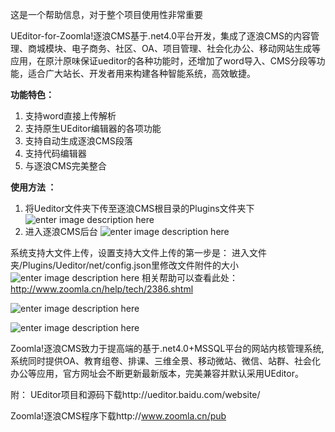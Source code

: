 这是一个帮助信息，对于整个项目使用性非常重要

UEditor-for-Zoomla!逐浪CMS基于.net4.0平台开发，集成了逐浪CMS的内容管理、商城模块、电子商务、社区、OA、项目管理、社会化办公、移动网站生成等应用，在原汁原味保证ueditor的各种功能时，还增加了word导入、CMS分段等功能，适合广大站长、开发者用来构建各种智能系统，高效敏捷。

**功能特色：**

 1. 支持word直接上传解析
 2. 支持原生UEditor编辑器的各项功能
 3. 支持自动生成逐浪CMS段落
 4. 支持代码编辑器
 5. 与逐浪CMS完美整合


**使用方法 ：**
 1. 将Ueditor文件夹下传至逐浪CMS根目录的Plugins文件夹下
 ![enter image description here](http://club.zoomla.cn/UploadFiles/Image/20150330/6356333767536507065429303.jpg)
 2. 进入逐浪CMS后台
 ![enter image description here](http://club.zoomla.cn/UploadFiles/Image/20150330/6356333777827170223433038.jpg)


系统支持大文件上传，设置支持大文件上传的第一步是：
进入文件夹/Plugins/Ueditor/net/config.json里修改文件附件的大小
![enter image description here](http://www.zoomla.cn/UploadFiles/Image/20150330/6356332470656433357432169.jpg)
相关帮助可以查看此处：http://www.zoomla.cn/help/tech/2386.shtml


![enter image description here](http://www.zoomla.cn/UploadFiles/Image/20150330/6356333678162337282052204.jpg)

![enter image description here](http://www.zoomla.cn/UploadFiles/Image/20150330/6356333680445016944868716.jpg)

Zoomla!逐浪CMS致力于提高端的基于.net4.0+MSSQL平台的网站内核管理系统,系统同时提供OA、教育组卷、排课、三维全景、移动微站、微信、站群、社会化办公等应用，官方网址会不断更新最新版本，完美兼容并默认采用UEditor。

附：
UEditor项目和源码下载http://ueditor.baidu.com/website/

Zoomla!逐浪CMS程序下载http://www.zoomla.cn/pub

